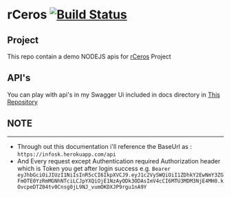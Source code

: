 # rCeros [![Build Status](https://travis-ci.com/elirehema/RestHub.svg?branch=master)](https://travis-ci.com/elirehema/Onn)

## Project

 This repo contain a demo NODEJS apis for [rCeros](https://github.com/elirehema/-louer-api/) Project

## API's

   You can play with api's in my Swagger Ui included in docs directory in [This Repository](https://elirehema.github.io/RestHub/)
   
  ## NOTE
 ***
  * Through out this documentation i'll reference the BaseUrl as : `https://infosk.herokuapp.com/api`
  * And Every request except Authentication required Authorization header which is Token you get after login success
  e.g. `Bearer eyJhbGciOiJIUzI1NiIsInR5cCI6IkpXVCJ9.eyJ1c2VySWQiOiI1ZDhkY2EwNmY3ZGFmOTE0YzRmMGNhNTciLCJpYXQiOjE1NzAyODk3ODAsImV4cCI6MTU3MDM3NjE4MH0.kOvcpeDTZ04tv0Cnsg0jL9NJ_vumOKDXJP9rgu1nA9Y`
 